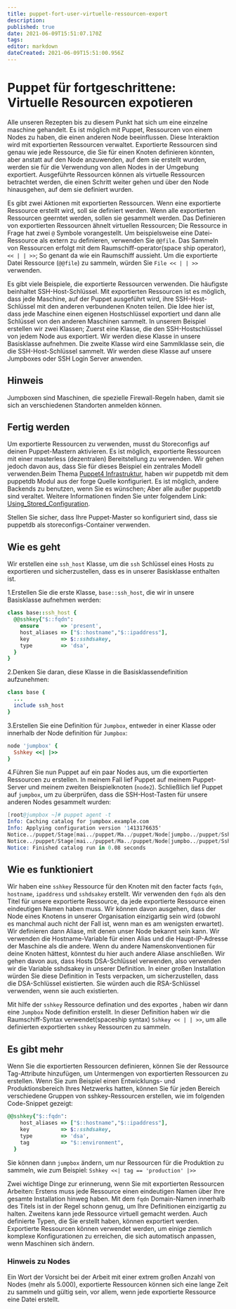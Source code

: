```yaml
---
title: puppet-fort-user-virtuelle-ressourcen-export
description: 
published: true
date: 2021-06-09T15:51:07.170Z
tags: 
editor: markdown
dateCreated: 2021-06-09T15:51:00.956Z
---
```


# Puppet für fortgeschrittene: Virtuelle Resourcen expotieren

Alle unseren Rezepten bis zu diesem Punkt hat sich um eine einzelne maschine gehandelt. Es ist möglich mit Puppet, Ressourcen von einem Nodes zu haben, die einen anderen Node beeinflussen. Diese Interaktion wird mit exportierten Ressourcen verwaltet. Exportierte Ressourcen sind genau wie jede Ressource, die Sie für einen Knoten definieren könnten, aber anstatt auf den Node anzuwenden, auf dem sie erstellt wurden, werden sie für die Verwendung von allen Nodes in der Umgebung exportiert. Ausgeführte Ressourcen können als virtuelle Ressourcen betrachtet werden, die einen Schritt weiter gehen und über den Node hinausgehen, auf dem sie definiert wurden.

Es gibt zwei Aktionen mit exportierten Ressourcen. Wenn eine exportierte Ressource erstellt wird, soll sie definiert werden. Wenn alle exportierten Ressourcen geerntet werden, sollen sie gesammelt werden. Das Definieren von exportierten Ressourcen ähnelt virtuellen Ressourcen; Die Ressource in Frage hat zwei `@` Symbole vorangestellt. Um beispielsweise eine Datei-Ressource als extern zu definieren, verwenden Sie `@@file`. Das Sammeln von Ressourcen erfolgt mit dem Raumschiff-operator(space ship operator), `<< | | >>`; So genant  da wie ein Raumschiff aussieht. Um die exportierte Datei Ressource (`@@file`) zu sammeln, würden Sie   `File << | | >>` verwenden.

Es gibt viele Beispiele, die exportierte Ressourcen verwenden. Die häufigste beinhaltet SSH-Host-Schlüssel. Mit exportierten Ressourcen ist es möglich, dass jede Maschine, auf der Puppet ausgeführt wird, ihre SSH-Host-Schlüssel mit den anderen verbundenen Knoten teilen. Die Idee hier ist, dass jede Maschine einen eigenen Hostschlüssel exportiert und dann alle Schlüssel von den anderen Maschinen sammelt. In unserem Beispiel erstellen wir zwei Klassen; Zuerst eine Klasse, die den SSH-Hostschlüssel von jedem Node aus exportiert. Wir werden diese Klasse in unsere Basisklasse aufnehmen. Die zweite Klasse wird eine Sammlklasse sein, die die SSH-Host-Schlüssel sammelt. Wir werden diese Klasse auf unsere Jumpboxes oder SSH Login Server anwenden.


## Hinweis

Jumpboxen sind Maschinen, die spezielle Firewall-Regeln haben, damit sie sich an verschiedenen Standorten anmelden können.

## Fertig werden

Um exportierte Ressourcen zu verwenden, musst du Storeconfigs auf deinen Puppet-Mastern aktivieren. Es ist möglich, exportierte Ressourcen mit einer masterless (dezentralen) Bereitstellung zu verwenden. 
Wir gehen jedoch davon aus, dass Sie für dieses Beispiel ein zentrales Modell verwenden.Beim Thema [Puppet4 Infrastruktur](../puppet/puppet4-infrastruktur), haben wir puppetdb mit dem puppetdb Modul aus der forge Quelle konfiguriert. 
Es ist möglich, andere Backends zu benutzen, wenn Sie es wünschen; Aber alle außer puppetdb sind veraltet. Weitere Informationen finden Sie unter folgendem Link: [Using_Stored_Configuration](htt../puppet//projects.puppetlabs.c../puppet/projec../puppet/pupp../puppet/wi../puppet/Using_Stored_Configuration).

Stellen Sie sicher, dass Ihre Puppet-Master so konfiguriert sind, dass sie puppetdb als storeconfigs-Container verwenden.

## Wie es geht

Wir erstellen eine `ssh_host` Klasse, um die `ssh` Schlüssel eines Hosts zu exportieren und sicherzustellen, dass es in unserer Basisklasse enthalten ist.

1.Erstellen Sie die erste Klasse, `base::ssh_host`, die wir in unsere Basisklasse aufnehmen werden:

```ruby
class base::ssh_host {
  @@sshkey{"$::fqdn":
    ensure       => 'present',
    host_aliases => ["$::hostname","$::ipaddress"],
    key          => $::sshdsakey,
    type         => 'dsa',
  }
}
```

2.Denken Sie daran, diese Klasse in die Basisklassendefinition aufzunehmen:

```ruby
class base {
  ...
  include ssh_host
}
```

3.Erstellen Sie eine Definition für `Jumpbox`, entweder in einer Klasse oder innerhalb der Node definition für `Jumpbox`:

```ruby
node 'jumpbox' {
  Sshkey <<| |>>
}
```

4.Führen Sie nun Puppet auf ein paar Nodes aus, um die exportierten Ressourcen zu erstellen. In meinem Fall lief Puppet auf meinem Puppet-Server und meinem zweiten Beispielknoten (`node2`). Schließlich lief Puppet auf `jumpbox`, um zu überprüfen, dass die SSH-Host-Tasten für unsere anderen Nodes gesammelt wurden:

```s
[root@jumpbox ~]# puppet agent -t
Info: Caching catalog for jumpbox.example.com
Info: Applying configuration version '1413176635'
Notice../puppet/Stage[mai../puppet/Ma../puppet/Node[jumpbo../puppet/Sshkey[node2.example.co../puppet/ensure: created
Notice../puppet/Stage[mai../puppet/Ma../puppet/Node[jumpbo../puppet/Sshkey[puppe../puppet/ensure: created
Notice: Finished catalog run in 0.08 seconds
```

## Wie es funktioniert

Wir haben eine `sshkey` Ressource für den Knoten mit den facter facts `fqdn`, `hostname`, `ipaddress` und `sshdsakey` erstellt. 
Wir verwenden den `fqdn` als den Titel für unsere exportierte Ressource, da jede exportierte Ressource einen eindeutigen Namen haben muss. Wir können davon ausgehen, dass der Node eines Knotens in unserer Organisation einzigartig sein wird (obwohl es manchmal auch nicht der Fall ist, wenn man es am wenigsten erwartet). Wir definieren dann Aliase, mit denen unser Node bekannt sein kann. 
Wir verwenden die Hostname-Variable für einen Alias ​​und die Haupt-IP-Adresse der Maschine als die andere. Wenn du andere Namenskonventionen für deine Knoten hättest, könntest du hier auch andere Aliase anschließen. Wir gehen davon aus, dass Hosts DSA-Schlüssel verwenden, also verwenden wir die Variable sshdsakey in unserer Definition. 
In einer großen Installation würden Sie diese Definition in Tests verpacken, um sicherzustellen, dass die DSA-Schlüssel existierten. Sie würden auch die RSA-Schlüssel verwenden, wenn sie auch existierten.

Mit hilfe der `sshkey` Ressource defination und des exportes , haben wir dann eine `Jumpbox` Node definition erstellt. In dieser Definition haben wir die Raumschiff-Syntax verwendet(spaceship syntax) `Sshkey << | | >>`, um alle definierten exportierten `sshkey` Ressourcen zu sammeln.

## Es gibt mehr

Wenn Sie die exportierten Ressourcen definieren, können Sie der Ressource Tag-Attribute hinzufügen, um Untermengen von exportierten Ressourcen zu erstellen. Wenn Sie zum Beispiel einen Entwicklungs- und Produktionsbereich Ihres Netzwerks hatten, können Sie für jeden Bereich verschiedene Gruppen von sshkey-Ressourcen erstellen, wie im folgenden Code-Snippet gezeigt:

```ruby
@@sshkey{"$::fqdn":
    host_aliases => ["$::hostname","$::ipaddress"],
    key          => $::sshdsakey,
    type         => 'dsa',
    tag          => "$::environment",
  }
```

Sie können dann `jumpbox` ändern, um nur Ressourcen für die Produktion zu sammeln, wie zum Beispiel:
`Sshkey <<| tag == 'production' |>>`

Zwei wichtige Dinge zur erinnerung, wenn Sie mit exportierten Ressourcen Arbeiten:
Erstens muss jede Ressource einen eindeutigen Namen über Ihre gesamte Installation hinweg haben.
Mit dem `fqdn` Domain-Namen innerhalb des Titels ist in der Regel schonn genug, um Ihre Definitionen einzigartig zu halten.
Zweitens kann jede Ressource virtuell gemacht werden. Auch definierte Typen, die Sie erstellt haben, können exportiert werden.
Exportierte Ressourcen können verwendet werden, um einige ziemlich komplexe Konfigurationen zu erreichen, die sich automatisch anpassen, wenn Maschinen sich ändern.

### Hinweis zu Nodes

Ein Wort der Vorsicht bei der Arbeit mit einer extrem großen Anzahl von Nodes (mehr als 5.000), exportierte Ressourcen können sich eine lange Zeit zu sammeln und gültig sein, vor allem, wenn jede exportierte Ressource  eine Datei erstellt.